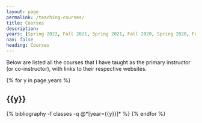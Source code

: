 ```yaml
---
layout: page
permalink: /teaching-courses/
title: Courses
description:
years: [Spring 2022, Fall 2021, Spring 2021, Fall 2020, Spring 2020, Fall 2019, Spring 2019, Winter 2019, Fall 2018, Spring 2018, Fall 2017, Spring 2017, Fall 2016, Spring 2016, Fall 2015, Spring 2015, Fall 2014, Spring 2014, Fall 2013, Spring 2013, Fall 2012, Spring 2012]
nav: false
heading: Courses
---
```


Below are listed all the courses that I have taught as the primary instructor (or co-instructor), with
links to their respective websites.  

<div class="publications">

{% for y in page.years %}
  <h2 class="year">{{y}}</h2>
  {% bibliography -f classes -q @*[year={{y}}]* %}
{% endfor %}

</div>
